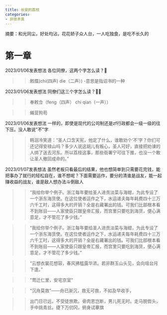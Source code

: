 ```yaml
---
title: 长安的荔枝
categories:
- 非技术类
---
```


摘要：和光同尘，好处均沾，花花轿子众人台，一人吃独食，是吃不长久的

<!-- more -->

# 第一章

2023/01/06发表想法
各位同僚，这两个字怎么读？🥵
>> 敕牒(chi(四声) die（二声）) -意思是指诏书的一种

2023/01/06发表想法
同僚们这三个字怎么读？🤷‍♂️
>> 奉敕佥（feng（四声） chi qian（一声））

>> 蝇营狗苟

2023/01/06发表想法
一样的，即使是现代的公司制还是zf行政都会一级一级的往下压。没人敢说"不"字
>> 韩洄冷笑道：“圣人口含天宪，他定了什么，谁敢劝个‘不’字？你们可还记得安禄山吗？多少人说这胡儿有叛心，圣人可好，直接把劝谏的人绑了送去河东。所以荔枝这事，那些衙署宁可往下推，也没一个敢让圣人撤回成命的。”

2023/01/07发表想法
虽然老板只看最后的结果，他也想简单到只需要花完钱，能把事办了就行的轻松自在，谁不想呢？下面需要运作，要分的清谁是战友，能一起赚收益的战友，谁是敌人想办法斗倒敌人
>> “我给你举个例子。浙江每年要给圣人进贡淡菜与海蚶，为此专设了一个浙东海货使。在这位使者运作之下，水运递夫每年耗费四十三万六千工时，这得多大的开销？全是右藏署出的钱。可我们比部根本看不到账目——人家使臣只跟皇帝汇报，而宫里只要吃到海货，便心满意足，才不管花了多少钱。”

>> “我给你举个例子。浙江每年要给圣人进贡淡菜与海蚶，为此专设了一个浙东海货使。在这位使者运作之下，水运递夫每年耗费四十三万六千工时，这得多大的开销？全是右藏署出的钱。可我们比部根本看不到账目——人家使臣只跟皇帝汇报，而宫里只要吃到海货，便心满意足，才不管花了多少钱。”

>> “云想衣裳花想容，春风拂槛露华浓。若非群玉山头见，会向瑶台月下逢。”


>> "莺迁仁里，安宅京室"

>> “沉舟莫救”——舟已渐沉，救无可救，不如及早收手，

>> 出门日已远，不受徒旅欺。骨肉恩岂断，男儿死无时。走马脱辔头，手中挑青丝。捷下万仞冈，俯身试搴旗